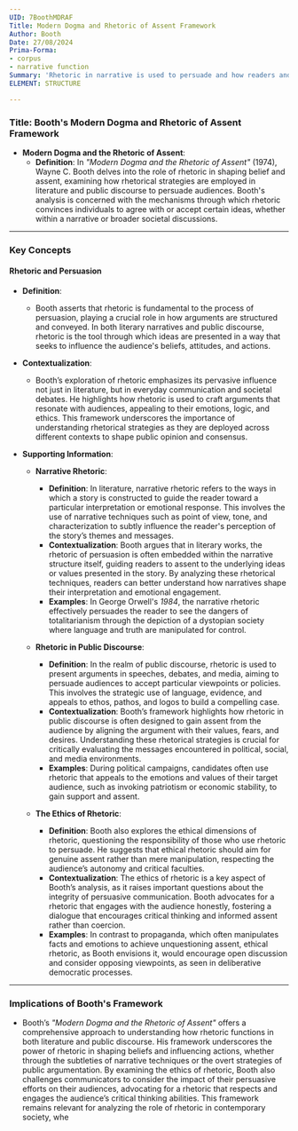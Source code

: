 ```yaml
---
UID: 7BoothMDRAF
Title: Modern Dogma and Rhetoric of Assent Framework
Author: Booth
Date: 27/08/2024
Prima-Forma:
- corpus
- narrative function
Summary: 'Rhetoric in narrative is used to persuade and how readers and audiences navigate the complexities of rhetorical argumentation. '
ELEMENT: STRUCTURE

---
```

### Title: **Booth's Modern Dogma and Rhetoric of Assent Framework**

- **Modern Dogma and the Rhetoric of Assent**:
  - **Definition**: In *"Modern Dogma and the Rhetoric of Assent"* (1974), Wayne C. Booth delves into the role of rhetoric in shaping belief and assent, examining how rhetorical strategies are employed in literature and public discourse to persuade audiences. Booth's analysis is concerned with the mechanisms through which rhetoric convinces individuals to agree with or accept certain ideas, whether within a narrative or broader societal discussions.

---

### **Key Concepts**

#### **Rhetoric and Persuasion**

- **Definition**:
  - Booth asserts that rhetoric is fundamental to the process of persuasion, playing a crucial role in how arguments are structured and conveyed. In both literary narratives and public discourse, rhetoric is the tool through which ideas are presented in a way that seeks to influence the audience's beliefs, attitudes, and actions.

- **Contextualization**:
  - Booth’s exploration of rhetoric emphasizes its pervasive influence not just in literature, but in everyday communication and societal debates. He highlights how rhetoric is used to craft arguments that resonate with audiences, appealing to their emotions, logic, and ethics. This framework underscores the importance of understanding rhetorical strategies as they are deployed across different contexts to shape public opinion and consensus.

- **Supporting Information**:
  - **Narrative Rhetoric**:
    - **Definition**: In literature, narrative rhetoric refers to the ways in which a story is constructed to guide the reader toward a particular interpretation or emotional response. This involves the use of narrative techniques such as point of view, tone, and characterization to subtly influence the reader's perception of the story’s themes and messages.
    - **Contextualization**: Booth argues that in literary works, the rhetoric of persuasion is often embedded within the narrative structure itself, guiding readers to assent to the underlying ideas or values presented in the story. By analyzing these rhetorical techniques, readers can better understand how narratives shape their interpretation and emotional engagement.
    - **Examples**: In George Orwell's *1984*, the narrative rhetoric effectively persuades the reader to see the dangers of totalitarianism through the depiction of a dystopian society where language and truth are manipulated for control.

  - **Rhetoric in Public Discourse**:
    - **Definition**: In the realm of public discourse, rhetoric is used to present arguments in speeches, debates, and media, aiming to persuade audiences to accept particular viewpoints or policies. This involves the strategic use of language, evidence, and appeals to ethos, pathos, and logos to build a compelling case.
    - **Contextualization**: Booth’s framework highlights how rhetoric in public discourse is often designed to gain assent from the audience by aligning the argument with their values, fears, and desires. Understanding these rhetorical strategies is crucial for critically evaluating the messages encountered in political, social, and media environments.
    - **Examples**: During political campaigns, candidates often use rhetoric that appeals to the emotions and values of their target audience, such as invoking patriotism or economic stability, to gain support and assent.

  - **The Ethics of Rhetoric**:
    - **Definition**: Booth also explores the ethical dimensions of rhetoric, questioning the responsibility of those who use rhetoric to persuade. He suggests that ethical rhetoric should aim for genuine assent rather than mere manipulation, respecting the audience’s autonomy and critical faculties.
    - **Contextualization**: The ethics of rhetoric is a key aspect of Booth’s analysis, as it raises important questions about the integrity of persuasive communication. Booth advocates for a rhetoric that engages with the audience honestly, fostering a dialogue that encourages critical thinking and informed assent rather than coercion.
    - **Examples**: In contrast to propaganda, which often manipulates facts and emotions to achieve unquestioning assent, ethical rhetoric, as Booth envisions it, would encourage open discussion and consider opposing viewpoints, as seen in deliberative democratic processes.

---

### **Implications of Booth's Framework**

- Booth’s *"Modern Dogma and the Rhetoric of Assent"* offers a comprehensive approach to understanding how rhetoric functions in both literature and public discourse. His framework underscores the power of rhetoric in shaping beliefs and influencing actions, whether through the subtleties of narrative techniques or the overt strategies of public argumentation. By examining the ethics of rhetoric, Booth also challenges communicators to consider the impact of their persuasive efforts on their audiences, advocating for a rhetoric that respects and engages the audience’s critical thinking abilities. This framework remains relevant for analyzing the role of rhetoric in contemporary society, whe
